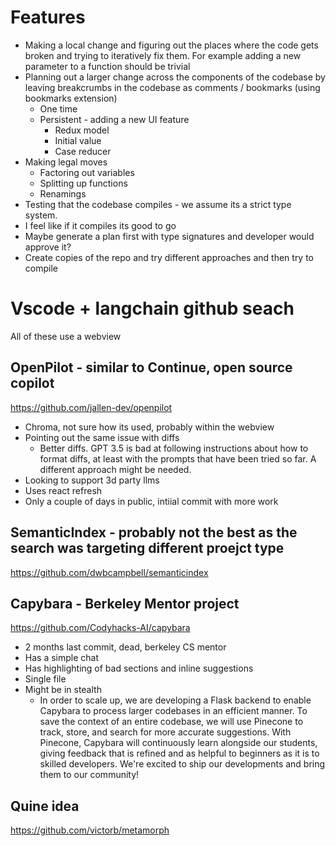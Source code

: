 # Features
- Making a local change and figuring out the places where the code gets broken and trying to iteratively fix them. For example adding a new parameter to a function should be trivial
- Planning out a larger change across the components of the codebase by leaving breakcrumbs in the codebase as comments / bookmarks (using bookmarks extension)
  - One time
  - Persistent - adding a new UI feature
    - Redux model
    - Initial value
    - Case reducer
- Making legal moves
  - Factoring out variables
  - Splitting up functions
  - Renamings
- Testing that the codebase compiles - we assume its a strict type system.
- I feel like if it compiles its good to go
- Maybe generate a plan first with type signatures and developer would approve it?
- Create copies of the repo and try different approaches and then try to compile

# Vscode + langchain github seach
All of these use a webview

## OpenPilot - similar to Continue, open source copilot
https://github.com/jallen-dev/openpilot
- Chroma, not sure how its used, probably within the webview
- Pointing out the same issue with diffs
  - Better diffs. GPT 3.5 is bad at following instructions about how to format diffs, at least with the prompts that have been tried so far. A different approach might be needed.
- Looking to support 3d party llms
- Uses react refresh
- Only a couple of days in public, intiial commit with more work

## SemanticIndex - probably not the best as the search was targeting different proejct type
https://github.com/dwbcampbell/semanticindex

## Capybara - Berkeley Mentor project
https://github.com/Codyhacks-AI/capybara
- 2 months last commit, dead, berkeley CS mentor
- Has a simple chat
- Has highlighting of bad sections and inline suggestions
- Single file
- Might be in stealth
  - In order to scale up, we are developing a Flask backend to enable Capybara to process larger codebases in an efficient manner. To save the context of an entire codebase, we will use Pinecone to track, store, and search for more accurate suggestions. With Pinecone, Capybara will continuously learn alongside our students, giving feedback that is refined and as helpful to beginners as it is to skilled developers. We're excited to ship our developments and bring them to our community!

## Quine idea
https://github.com/victorb/metamorph